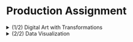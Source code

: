 # Production Assignment

<details>
  <summary>(1/2) Digital Art with Transformations</summary>

## Digital Art with Transformations
Having already worked with trigonometric functions and [the rotate() function](https://github.com/mike-leo-k/intro-to-im/blob/master/june%203), I decided to apply the concepts I observed in class, including the translate() function and scaling the the trigonometric function.

I first translated a sine graph (without scaling, generated by plotting points), with the following result:
<img width="700" src="https://github.com/mike-leo-k/intro-to-im/blob/master/june%207/trans_1.png">

Then, scaling the graph by a fact of 10:
<img src="https://github.com/mike-leo-k/intro-to-im/blob/master/june%207/trans_2.png" width="700">

Then, using a for() loop, with pushMatrix() at the beginning followed by an incremental downward translation (using translat(0, i), i += 15) and a subsequent popMatric(), I repeated the sine graph throughout the screen:
<img src="https://github.com/mike-leo-k/intro-to-im/blob/master/june%207/trans_3.png" width="500">


### Final Render

![GIF of final render](https://github.com/mike-leo-k/intro-to-im/blob/master/june%207/final_render.gif)

## Challenges/Discoveries
* F

</details>

<details>
  <summary>(2/2) Data Visualization</summary>
  
## Data Visualization
Inspired by [Pong](https://en.wikipedia.org/wiki/Pong), one of the earliest video games created, Pong Practice is a simple one person video game intended to allow the player to "practice" Pong. Instead of two paddles, there is only paddle to the right of the screen, and the objective is to prevent a bouncing ball from touching the right edge. Pong Practice emulates practicing tennis/table tennis/lacrosse shots against a wall.

The code that runs the game uses object-oriented programming to define the paddle and the ball as objects, as well as defining the various functions that can be applied to them.

## Screen Captures of Game:

### Pong Practice in action
![GIF of the game being played](https://github.com/mike-leo-k/intro-to-im/blob/master/june%203/pong_practice.gif)

## Challenges/Discoveries
* Figuring out how to navigate between three separate screens (I envisioned the game to have a start screen and a game over screen in addition to actual gameplay) was challenging. I settled on checking a variable for one three values in an if-else chain in void main(), but unfortunately didn't have enough time to implement it.
* Because I wanted to use the up and down arrow keys, the keyPressed() function wouldn't work. I learned you could use keyCode instead.
* Used text that constantly updates to reflect the score.
* Got a little lost in all the coordinate arithmetic I had to do to accurately check the position of the ball with relation to the paddle.

</details>
